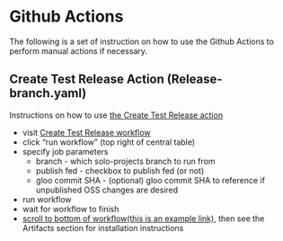 # Github Actions
The following is a set of instruction on how to use the Github Actions to perform manual actions if necessary.


## Create Test Release Action (Release-branch.yaml)
Instructions on how to use [the Create Test Release action](https://github.com/solo-io/solo-projects/actions/workflows/release-branch.yaml)
- visit [Create Test Release workflow](https://github.com/solo-io/solo-projects/actions/workflows/release-branch.yaml)
- click “run workflow” (top right of central table)
- specify job parameters
    - branch - which solo-projects branch to run from
    - publish fed - checkbox to publish fed (or not)
    - gloo commit SHA - (optional) gloo commit SHA to reference if unpublished OSS changes are desired
- run workflow
- wait for workflow to finish
- [scroll to bottom of workflow(this is an example link)](https://github.com/solo-io/solo-projects/actions/runs/4116181193), then see the Artifacts section for installation instructions